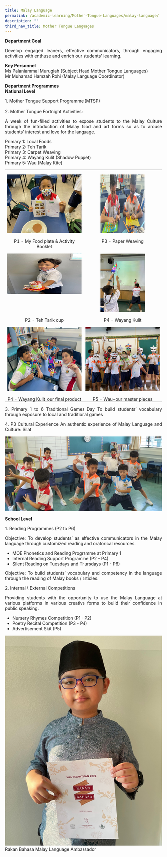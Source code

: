 ```yaml
---
title: Malay Language
permalink: /academic-learning/Mother-Tongue-Languages/malay-language/
description: ""
third_nav_title: Mother Tongue Languages
---
```

**Department Goal**   
<p align="justify">
Develop engaged leaners, effective communicators, through engaging activities with enthuse and enrich our students' learning.
	</p>
  
**Key Personnel**   
Ms Palaniammal Murugiah  (Subject Head Mother Tongue Languages)
Mr&nbsp;Muhamad Hamzah Rohi  (Malay Language Coordinator)

**Department Programmes** <br>
**National Level**
<p align="justify">
1. Mother Tongue Support Programme (MTSP)
<br>
<br>
2. Mother Tongue Fortnight Activities:
</p>
<p align="justify">
A week of fun-filled activities to expose students to the Malay Culture through the introduction of Malay food and art forms so as to arouse students’ interest and love for the language.
</p>

Primary 1: Local Foods <br>
Primary 2: Teh Tarik  <br>
Primary 3: Carpet Weaving  <br>
Primary 4: Wayang Kulit (Shadow Puppet)<br>
Primary 5: Wau (Malay Kite)<br>

<table style="border-collapse:collapse;border:none;mso-yfti-tbllook:1184;mso-padding-alt:
 0in 5.4pt 0in 5.4pt;mso-border-insideh:none;mso-border-insidev:none" cellpadding="0" cellspacing="0" border="0" class="MsoTableGrid"><tbody><tr style="mso-yfti-irow:0;mso-yfti-firstrow:yes"><td style="width:233.75pt;padding:0in 5.4pt 0in 5.4pt" valign="top" width="312"><p style="margin-bottom:0in;text-align:center;
  line-height:normal" align="center" class="MsoNormal"><span style="mso-no-proof:yes"><img src="images/P1_My%20Food%20plate%20&amp;%20Activity%20Booklet.png" height="187" width="249"></span></p></td><td style="width:233.75pt;padding:0in 5.4pt 0in 5.4pt" valign="top" width="312"><p style="margin-bottom:0in;text-align:center;
  line-height:normal" align="center" class="MsoNormal"><span style="mso-no-proof:yes"><img src="/images/P3_Paper%20Weaving.jpg" height="188" width="141"></span></p></td></tr><tr style="mso-yfti-irow:1"><td style="width:233.75pt;padding:0in 5.4pt 0in 5.4pt" valign="top" width="312"><p style="margin-bottom:0in;text-align:center;
  line-height:normal" align="center" class="MsoNormal">P1 - My Food plate &amp; Activity Booklet</p></td><td style="width:233.75pt;padding:0in 5.4pt 0in 5.4pt" valign="top" width="312"><p style="margin-bottom:0in;text-align:center;
  line-height:normal" align="center" class="MsoNormal">P3 - Paper Weaving</p></td></tr><tr style="mso-yfti-irow:2"><td style="width:233.75pt;padding:0in 5.4pt 0in 5.4pt" valign="top" width="312"><p style="margin-bottom:0in;text-align:center;
  line-height:normal" align="center" class="MsoNormal"><span style="mso-no-proof:yes"><img src="/images/P2_Teh%20Tarik%20cup.jpg" height="131" width="278"></span></p></td><td style="width:233.75pt;padding:0in 5.4pt 0in 5.4pt" valign="top" width="312"><p style="margin-bottom:0in;text-align:center;
  line-height:normal" align="center" class="MsoNormal"><span style="mso-no-proof:yes"><img src="/images/P4_Wayang%20Kulit.png" height="189" width="142"></span></p></td></tr><tr style="mso-yfti-irow:3"><td style="width:233.75pt;padding:0in 5.4pt 0in 5.4pt" valign="top" width="312"><p style="margin-bottom:0in;text-align:center;
  line-height:normal" align="center" class="MsoNormal">P2 - Teh Tarik cup</p></td><td style="width:233.75pt;padding:0in 5.4pt 0in 5.4pt" valign="top" width="312"><p style="margin-bottom:0in;text-align:center;
  line-height:normal" align="center" class="MsoNormal">P4 - Wayang Kulit</p></td></tr><tr style="mso-yfti-irow:4"><td style="width:233.75pt;padding:0in 5.4pt 0in 5.4pt" valign="top" width="312"><p style="margin-bottom:0in;text-align:center;
  line-height:normal" align="center" class="MsoNormal"><span style="mso-no-proof:yes"><img src="/images/P4_Wayang%20Kulit_our%20final%20product.png" height="205" width="275"></span></p></td><td style="width:233.75pt;padding:0in 5.4pt 0in 5.4pt" valign="top" width="312"><p style="margin-bottom:0in;text-align:center;
  line-height:normal" align="center" class="MsoNormal"><span style="mso-no-proof:yes"><img src="/images/P5_Wau-our%20master%20pieces.png" height="205" width="274"></span></p></td></tr><tr style="mso-yfti-irow:5;mso-yfti-lastrow:yes"><td style="width:233.75pt;padding:0in 5.4pt 0in 5.4pt" valign="top" width="312"><p style="margin-bottom:0in;text-align:center;
  line-height:normal" align="center" class="MsoNormal">P4 - Wayang Kulit_our final product</p></td><td style="width:233.75pt;padding:0in 5.4pt 0in 5.4pt" valign="top" width="312"><p style="margin-bottom:0in;text-align:center;
  line-height:normal" align="center" class="MsoNormal">P5 - Wau-our master pieces</p></td></tr></tbody></table>

<p align="justify">
3. Primary 1 to 6 Traditional Games Day
To build students’ vocabulary through exposure to local and traditional games
</p>
<p align="justify">
4. P3 Cultural Experience  
An authentic experience of Malay Language and Culture: Silat
</p>

![](/images/Silat_Malay%20Martial%20Art.jpg)

**School Level**<br>
<p align="justify">
1. Reading Programmes (P2 to P6)</p>
<p align="justify">
Objective: To develop students’ as effective communicators in the Malay language through customized reading and oratorical resources.</p>

* MOE Phonetics and Reading Programme at Primary 1
* Internal Reading Support Programme (P2 - P4)
* Silent Reading on Tuesdays and Thursdays (P1 - P6)
	
<p align="justify">
Objective: To build students’ vocabulary and competency in the language through the reading of Malay books / articles. </p>

<p align="justify">
2. Internal \ External Competitions </p>
<p align="justify">
Providing students with the opportunity to use the Malay Language at various platforms in various creative forms to build their confidence in public speaking. </p>

* Nursery Rhymes Competition (P1 - P2)
* Poetry Recital Competition (P3 - P4)
* Advertisement Skit (P5)


![](/images/Rakan%20Bahasa_Malay%20Language%20Ambassador.jpg)
Rakan Bahasa Malay Language Ambassador
